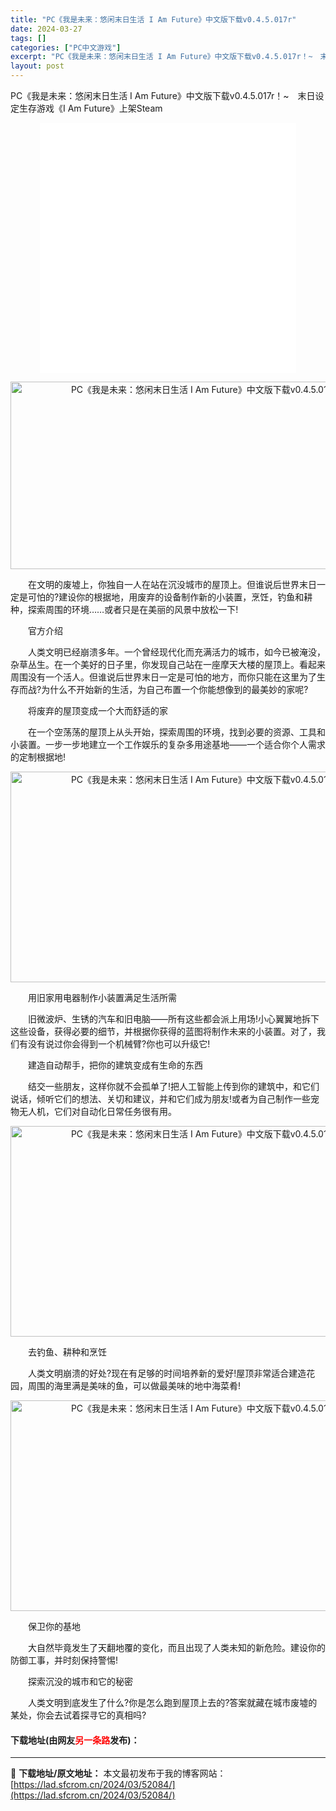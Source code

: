 ```yaml
---
title: "PC《我是未来：悠闲末日生活 I Am Future》中文版下载v0.4.5.017r"
date: 2024-03-27
tags: []
categories: ["PC中文游戏"]
excerpt: "PC《我是未来：悠闲末日生活 I Am Future》中文版下载v0.4.5.017r！~　末日设定生存游戏《I Am Future》上架Steam 　　在文明的废墟上，你独自一人在站在沉没城市的屋顶上。但谁说后世界末日一定是可怕的?建设你的根据地，用废弃的设备制作新的小装置，烹饪，钓鱼和耕种，探索&hellip;"
layout: post
---
```


 <p>PC《我是未来：悠闲末日生活 I Am Future》中文版下载v0.4.5.017r！~　末日设定生存游戏《I Am Future》上架Steam</p> <p style="text-align: center;"><iframe allowfullscreen="true" border="0" frameborder="0" framespacing="0" height="400" scrolling="no" src="//player.bilibili.com/player.html?aid=357181065&amp;bvid=BV1VX4y1b7sh&amp;cid=1161255267&amp;page=1" width="410"></iframe></p> <p align="center"><img src="https://lad.sfcrom.cn/wp-content/uploads/2024/03/20240327_6603c539ba340.webp" style="width: 600px; height: 300px;" alt="PC《我是未来：悠闲末日生活 I Am Future》中文版下载v0.4.5.017r" /></p> <p>　　在文明的废墟上，你独自一人在站在沉没城市的屋顶上。但谁说后世界末日一定是可怕的?建设你的根据地，用废弃的设备制作新的小装置，烹饪，钓鱼和耕种，探索周围的环境&hellip;&hellip;或者只是在美丽的风景中放松一下!</p> <p>　　官方介绍</p> <p>　　人类文明已经崩溃多年。一个曾经现代化而充满活力的城市，如今已被淹没，杂草丛生。在一个美好的日子里，你发现自己站在一座摩天大楼的屋顶上。看起来周围没有一个活人。但谁说后世界末日一定是可怕的地方，而你只能在这里为了生存而战?为什么不开始新的生活，为自己布置一个你能想像到的最美妙的家呢?</p> <p>　　将废弃的屋顶变成一个大而舒适的家</p> <p>　　在一个空荡荡的屋顶上从头开始，探索周围的环境，找到必要的资源、工具和小装置。一步一步地建立一个工作娱乐的复杂多用途基地&mdash;&mdash;一个适合你个人需求的定制根据地!</p> <p align="center"><img src="https://lad.sfcrom.cn/wp-content/uploads/2024/03/20240327_6603c53a32d38.webp" style="width: 600px; height: 337px;" alt="PC《我是未来：悠闲末日生活 I Am Future》中文版下载v0.4.5.017r" /></p> <p>　　用旧家用电器制作小装置满足生活所需</p> <p>　　旧微波炉、生锈的汽车和旧电脑&mdash;&mdash;所有这些都会派上用场!小心翼翼地拆下这些设备，获得必要的细节，并根据你获得的蓝图将制作未来的小装置。对了，我们有没有说过你会得到一个机械臂?你也可以升级它!</p> <p>　　建造自动帮手，把你的建筑变成有生命的东西</p> <p>　　结交一些朋友，这样你就不会孤单了!把人工智能上传到你的建筑中，和它们说话，倾听它们的想法、关切和建议，并和它们成为朋友!或者为自己制作一些宠物无人机，它们对自动化日常任务很有用。</p> <p align="center"><img src="https://lad.sfcrom.cn/wp-content/uploads/2024/03/20240327_6603c53a9838d.webp" style="width: 600px; height: 337px;" alt="PC《我是未来：悠闲末日生活 I Am Future》中文版下载v0.4.5.017r" /></p> <p>　　去钓鱼、耕种和烹饪</p> <p>　　人类文明崩溃的好处?现在有足够的时间培养新的爱好!屋顶非常适合建造花园，周围的海里满是美味的鱼，可以做最美味的地中海菜肴!</p> <p align="center"><img src="https://lad.sfcrom.cn/wp-content/uploads/2024/03/20240327_6603c53b09321.webp" style="width: 600px; height: 337px;" alt="PC《我是未来：悠闲末日生活 I Am Future》中文版下载v0.4.5.017r" /></p> <p>　　保卫你的基地</p> <p>　　大自然毕竟发生了天翻地覆的变化，而且出现了人类未知的新危险。建设你的防御工事，并时刻保持警惕!</p> <p>　　探索沉没的城市和它的秘密</p> <p>　　人类文明到底发生了什么?你是怎么跑到屋顶上去的?答案就藏在城市废墟的某处，你会去试着探寻它的真相吗?</p> <p><h4>下载地址(由网友<font color="red">另一条路</font>发布)：</h4></p> 

---
📖 **下载地址/原文地址：** 本文最初发布于我的博客网站：[https://lad.sfcrom.cn/2024/03/52084/](https://lad.sfcrom.cn/2024/03/52084/)
